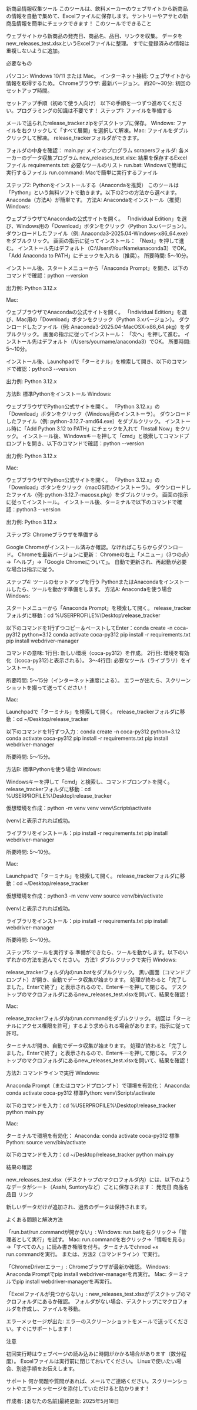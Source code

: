新商品情報収集ツール
このツールは、飲料メーカーのウェブサイトから新商品の情報を自動で集めて、Excelファイルに保存します。サントリーやアサヒの新商品情報を簡単にチェックできます！
このツールでできること

ウェブサイトから新商品の発売日、商品名、品目、リンクを収集。
データをnew_releases_test.xlsxというExcelファイルに整理。
すでに登録済みの情報は重複しないように追加。

必要なもの

パソコン: Windows 10/11 または Mac。
インターネット接続: ウェブサイトから情報を取得するため。
Chromeブラウザ: 最新バージョン。
約20～30分: 初回のセットアップ時間。

セットアップ手順（初めて使う人向け）
以下の手順を一つずつ進めてください。プログラミングの知識は不要です！
ステップ1: ファイルを準備する

メールで送られたrelease_tracker.zipをデスクトップに保存。
Windows: ファイルを右クリックして「すべて展開」を選択して解凍。Mac: ファイルをダブルクリックして解凍。
release_trackerフォルダができます。


フォルダの中身を確認：
main.py: メインのプログラム
scrapersフォルダ: 各メーカーのデータ収集プログラム
new_releases_test.xlsx: 結果を保存するExcelファイル
requirements.txt: 必要なツールのリスト
run.bat: Windowsで簡単に実行するファイル
run.command: Macで簡単に実行するファイル



ステップ2: Pythonをインストールする（Anacondaを推奨）
このツールは「Python」という無料ソフトで動きます。以下の2つの方法から選べます。Anaconda（方法A）が簡単です。
方法A: Anacondaをインストール（推奨）
Windows:

ウェブブラウザでAnacondaの公式サイトを開く。
「Individual Edition」を選び、Windows用の「Download」ボタンをクリック（Python 3.xバージョン）。
ダウンロードしたファイル（例: Anaconda3-2025.04-Windows-x86_64.exe）をダブルクリック。
画面の指示に従ってインストール：
「Next」を押して進む。
インストール先はデフォルト（C:\Users\YourName\anaconda3）でOK。
「Add Anaconda to PATH」にチェックを入れる（推奨）。
所要時間: 5～10分。


インストール後、スタートメニューから「Anaconda Prompt」を開き、以下のコマンドで確認：python --version


出力例: Python 3.12.x



Mac:

ウェブブラウザでAnacondaの公式サイトを開く。
「Individual Edition」を選び、Mac用の「Download」ボタンをクリック（Python 3.xバージョン）。
ダウンロードしたファイル（例: Anaconda3-2025.04-MacOSX-x86_64.pkg）をダブルクリック。
画面の指示に従ってインストール：
「次へ」を押して進む。
インストール先はデフォルト（/Users/yourname/anaconda3）でOK。
所要時間: 5～10分。


インストール後、Launchpadで「ターミナル」を検索して開き、以下のコマンドで確認：python3 --version


出力例: Python 3.12.x



方法B: 標準Pythonをインストール
Windows:

ウェブブラウザでPython公式サイトを開く。
「Python 3.12.x」の「Download」ボタンをクリック（Windows用のインストーラ）。
ダウンロードしたファイル（例: python-3.12.7-amd64.exe）をダブルクリック。
インストール時に「Add Python 3.12 to PATH」にチェックを入れて「Install Now」をクリック。
インストール後、Windowsキーを押して「cmd」と検索してコマンドプロンプトを開き、以下のコマンドで確認：python --version


出力例: Python 3.12.x



Mac:

ウェブブラウザでPython公式サイトを開く。
「Python 3.12.x」の「Download」ボタンをクリック（macOS用のインストーラ）。
ダウンロードしたファイル（例: python-3.12.7-macosx.pkg）をダブルクリック。
画面の指示に従ってインストール。
インストール後、ターミナルで以下のコマンドで確認：python3 --version


出力例: Python 3.12.x



ステップ3: Chromeブラウザを準備する

Google Chromeがインストール済みか確認。なければこちらからダウンロード。
Chromeを最新バージョンに更新：
Chromeの右上「メニュー」（3つの点）→「ヘルプ」→「Google Chromeについて」。
自動で更新され、再起動が必要な場合は指示に従う。



ステップ4: ツールのセットアップを行う
PythonまたはAnacondaをインストールしたら、ツールを動かす準備をします。
方法A: Anacondaを使う場合
Windows:

スタートメニューから「Anaconda Prompt」を検索して開く。
release_trackerフォルダに移動：cd %USERPROFILE%\Desktop\release_tracker


以下のコマンドを1行ずつコピー＆ペーストしてEnter：conda create -n coca-py312 python=3.12
conda activate coca-py312
pip install -r requirements.txt
pip install webdriver-manager


コマンドの意味:
1行目: 新しい環境（coca-py312）を作成。
2行目: 環境を有効化（(coca-py312)と表示される）。
3～4行目: 必要なツール（ライブラリ）をインストール。


所要時間: 5～15分（インターネット速度による）。
エラーが出たら、スクリーンショットを撮って送ってください！



Mac:

Launchpadで「ターミナル」を検索して開く。
release_trackerフォルダに移動：cd ~/Desktop/release_tracker


以下のコマンドを1行ずつ入力：conda create -n coca-py312 python=3.12
conda activate coca-py312
pip install -r requirements.txt
pip install webdriver-manager


所要時間: 5～15分。



方法B: 標準Pythonを使う場合
Windows:

Windowsキーを押して「cmd」と検索し、コマンドプロンプトを開く。
release_trackerフォルダに移動：cd %USERPROFILE%\Desktop\release_tracker


仮想環境を作成：python -m venv venv
venv\Scripts\activate


(venv)と表示されれば成功。


ライブラリをインストール：pip install -r requirements.txt
pip install webdriver-manager


所要時間: 5～10分。



Mac:

Launchpadで「ターミナル」を検索して開く。
release_trackerフォルダに移動：cd ~/Desktop/release_tracker


仮想環境を作成：python3 -m venv venv
source venv/bin/activate


(venv)と表示されれば成功。


ライブラリをインストール：pip install -r requirements.txt
pip install webdriver-manager


所要時間: 5～10分。



ステップ5: ツールを実行する
準備ができたら、ツールを動かします。以下のいずれかの方法を選んでください。
方法1: ダブルクリックで実行
Windows:

release_trackerフォルダ内のrun.batをダブルクリック。
黒い画面（コマンドプロンプト）が開き、自動でデータ収集が始まります。
処理が終わると「完了しました。Enterで終了」と表示されるので、Enterキーを押して閉じる。
デスクトップのマクロフォルダにあるnew_releases_test.xlsxを開いて、結果を確認！

Mac:

release_trackerフォルダ内のrun.commandをダブルクリック。
初回は「ターミナルにアクセス権限を許可」するよう求められる場合があります。指示に従って許可。


ターミナルが開き、自動でデータ収集が始まります。
処理が終わると「完了しました。Enterで終了」と表示されるので、Enterキーを押して閉じる。
デスクトップのマクロフォルダにあるnew_releases_test.xlsxを開いて、結果を確認！

方法2: コマンドラインで実行
Windows:

Anaconda Prompt（またはコマンドプロンプト）で環境を有効化：
Anaconda: conda activate coca-py312
標準Python: venv\Scripts\activate


以下のコマンドを入力：cd %USERPROFILE%\Desktop\release_tracker
python main.py



Mac:

ターミナルで環境を有効化：
Anaconda: conda activate coca-py312
標準Python: source venv/bin/activate


以下のコマンドを入力：cd ~/Desktop/release_tracker
python main.py



結果の確認

new_releases_test.xlsx（デスクトップのマクロフォルダ内）には、以下のようなデータがシート（Asahi, Suntoryなど）ごとに保存されます：
発売日
商品名
品目
リンク


新しいデータだけが追加され、過去のデータは保持されます。

よくある問題と解決方法

「run.bat/run.commandが開かない」:
Windows: run.batを右クリック→「管理者として実行」を試す。
Mac: run.commandを右クリック→「情報を見る」→「すべての人」に読み書き権限を付与。ターミナルでchmod +x run.commandを実行。
または、方法2（コマンドライン）で実行。


「ChromeDriverエラー」:
Chromeブラウザが最新か確認。
Windows: Anaconda Promptでpip install webdriver-managerを再実行。
Mac: ターミナルでpip install webdriver-managerを再実行。


「Excelファイルが見つからない」:
new_releases_test.xlsxがデスクトップのマクロフォルダにあるか確認。
フォルダがない場合、デスクトップにマクロフォルダを作成し、ファイルを移動。


エラーメッセージが出た:
エラーのスクリーンショットをメールで送ってください。すぐにサポートします！



注意

初回実行時はウェブページの読み込みに時間がかかる場合があります（数分程度）。
Excelファイルは実行前に閉じておいてください。
Linuxで使いたい場合、別途手順をお伝えします。

サポート
何か問題や質問があれば、メールでご連絡ください。スクリーンショットやエラーメッセージを添付していただけると助かります！

作成者: [あなたの名前]最終更新: 2025年5月18日
